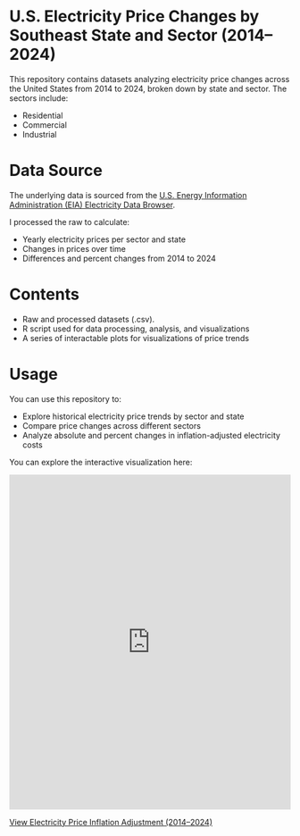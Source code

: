 # U.S. Electricity Price Changes by Southeast State and Sector (2014–2024)

This repository contains datasets analyzing electricity price changes across the United States from 2014 to 2024, broken down by state and sector. The sectors include:

+ Residential
+ Commercial
+ Industrial

# Data Source

The underlying data is sourced from the [U.S. Energy Information Administration (EIA) Electricity Data Browser](https://www.eia.gov/electricity/data/browser/#/topic/7?agg=1,0&geo=0000001nvo&endsec=e&freq=A&start=2014&end=2024&ctype=linechart&ltype=pin&rtype=s&maptype=0&rse=0&pin=).

I processed the raw to calculate:
+ Yearly electricity prices per sector and state
+ Changes in prices over time
+ Differences and percent changes from 2014 to 2024
# Contents

+ Raw and processed datasets (.csv).
+ R script used for data processing, analysis, and visualizations
+ A series of interactable plots for visualizations of price trends

# Usage

You can use this repository to:
+ Explore historical electricity price trends by sector and state
+ Compare price changes across different sectors
+ Analyze absolute and percent changes in inflation-adjusted electricity costs

You can explore the interactive visualization here:  

<iframe src="https://ejparajon.github.io/US-electricity-rate-changes/plot1_electric_inflation_adjust.html"  
        width="100%" height="600px" style="border:none;">  
</iframe>  

[View Electricity Price Inflation Adjustment (2014–2024)](https://ejparajon.github.io/US-electricity-rate-changes/plot1_electric_inflation_adjust.html)  
